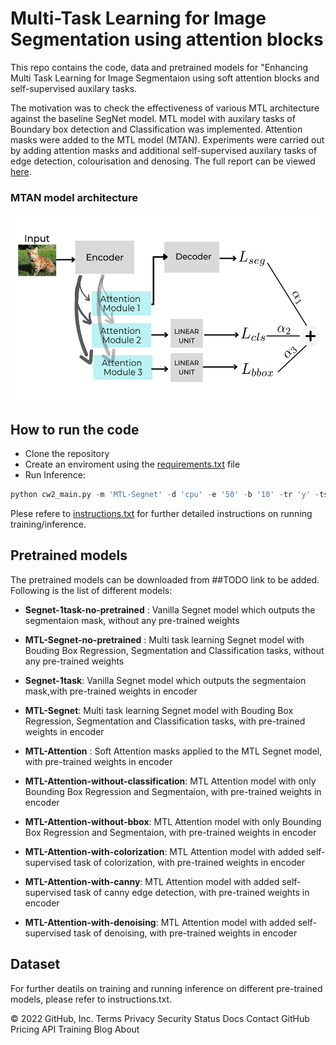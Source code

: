 # Multi-Task Learning for Image Segmentation using attention blocks

This repo contains the code, data and pretrained models for "Enhancing Multi Task Learning for Image Segmentaion using soft attention blocks and self-supervised auxilary tasks.  <br>

The motivation was to check the effectiveness of various MTL architecture against the baseline SegNet model. MTL model with auxilary tasks of Boundary box detection and Classification was implemented. Attention masks were added to the MTL model (MTAN). Experiments were carried out by adding attention masks and additional self-supervised auxilary tasks of edge detection, colourisation and denosing. The full report can be viewed [here](https://github.com/SulakshanaChakraborty/Multi-Task-Learning/blob/main/MTL-Report.pdf).

### MTAN model architecture
<p>
<img src="MTAN.jpeg" alt="drawing" width="600" height = "300"/>
</p>

## How to run the code

* Clone the repository
* Create an enviroment using the [requirements.txt](https://github.com/SulakshanaChakraborty/Multi-Task-Learning/blob/main/requirements.txt) file
* Run Inference:

```python 
python cw2_main.py -m 'MTL-Segnet' -d 'cpu' -e '50' -b '10' -tr 'y' -ts 'n'
```
Plese refere to [instructions.txt](https://github.com/SulakshanaChakraborty/Multi-Task-Learning/blob/main/Instructions.txt) for further detailed instructions on running training/inference.

## Pretrained models

The pretrained models can be downloaded from ##TODO link to be added. Following is the list of different models:

* **Segnet-1task-no-pretrained** : Vanilla Segnet model which outputs the segmentaion mask, without any pre-trained weights

* **MTL-Segnet-no-pretrained** : Multi task learning Segnet model with Bouding Box Regression, Segmentation and Classification tasks, without any pre-trained weights

* **Segnet-1task**: Vanilla Segnet model which outputs the segmentaion mask,with pre-trained weights in encoder

* **MTL-Segnet**: Multi task learning Segnet model with Bouding Box Regression, Segmentation and Classification tasks, with pre-trained weights in encoder

* **MTL-Attention** : Soft Attention masks applied to the MTL Segnet model, with pre-trained weights in encoder

* **MTL-Attention-without-classification**: MTL Attention model with only Bounding Box Regression and Segmentaion, with pre-trained weights in encoder

* **MTL-Attention-without-bbox**: MTL Attention model with only Bounding Box Regression and Segmentaion, with pre-trained weights in encoder

* **MTL-Attention-with-colorization**: MTL Attention model with added self-supervised task of colorization, with pre-trained weights in encoder

* **MTL-Attention-with-canny**: MTL Attention model with added self-supervised task of canny edge detection, with pre-trained weights in encoder

* **MTL-Attention-with-denoising**: MTL Attention model with added self-supervised task of denoising, with pre-trained weights in encoder

## Dataset

For further deatils on training and running inference on different pre-trained models, please refer to instructions.txt.





© 2022 GitHub, Inc.
Terms
Privacy
Security
Status
Docs
Contact GitHub
Pricing
API
Training
Blog
About

